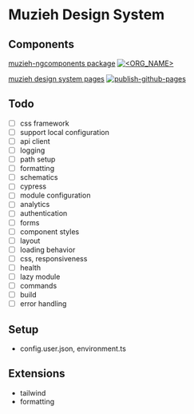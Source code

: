 # Muzieh Design System

## Components
[muzieh-ngcomponents package](https://www.npmjs.com/package/muzieh-ngcomponents) [![<ORG_NAME>](https://circleci.com/gh/muziehdesign/designsystem.svg?style=shield)](https://github.com/muziehdesign/designsystem?branch=develop)

[muzieh design system pages](https://ruifang.github.io/designsystem/design/about) [![publish-github-pages](https://github.com/muziehdesign/designsystem/actions/workflows/publish-pages.yml/badge.svg?branch=develop)](https://github.com/muziehdesign/designsystem/actions/workflows/publish-pages.yml)

## Todo

-   [ ] css framework
-   [ ] support local configuration
-   [ ] api client
-   [ ] logging
-   [ ] path setup
-   [ ] formatting
-   [ ] schematics
-   [ ] cypress
-   [ ] module configuration
-   [ ] analytics
-   [ ] authentication
-   [ ] forms
-   [ ] component styles
-   [ ] layout
-   [ ] loading behavior
-   [ ] css, responsiveness
-   [ ] health
-   [ ] lazy module
-   [ ] commands
-   [ ] build
-   [ ] error handling

## Setup

-   config.user.json, environment.ts

## Extensions
- tailwind
- formatting
